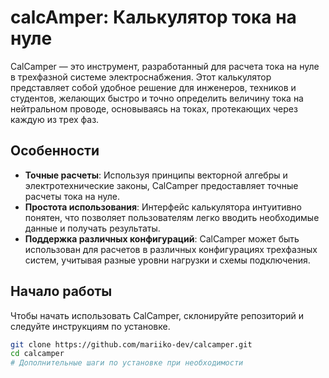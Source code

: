 # сalсАmper: Калькулятор тока на нуле

CalCamper — это инструмент, разработанный для расчета тока на нуле в трехфазной системе электроснабжения. Этот калькулятор представляет собой удобное решение для инженеров, техников и студентов, желающих быстро и точно определить величину тока на нейтральном проводе, основываясь на токах, протекающих через каждую из трех фаз.

## Особенности

- **Точные расчеты**: Используя принципы векторной алгебры и электротехнические законы, CalCamper предоставляет точные расчеты тока на нуле.
- **Простота использования**: Интерфейс калькулятора интуитивно понятен, что позволяет пользователям легко вводить необходимые данные и получать результаты.
- **Поддержка различных конфигураций**: CalCamper может быть использован для расчетов в различных конфигурациях трехфазных систем, учитывая разные уровни нагрузки и схемы подключения.

## Начало работы

Чтобы начать использовать CalCamper, склонируйте репозиторий и следуйте инструкциям по установке.

```bash
git clone https://github.com/mariiko-dev/calcamper.git
cd calcamper
# Дополнительные шаги по установке при необходимости
